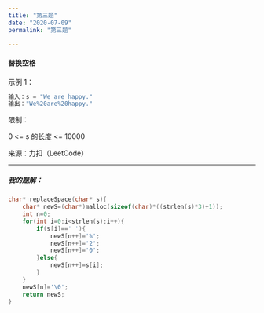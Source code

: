 ```yaml
---
title: "第三题"
date: "2020-07-09"
permalink: "第三题"

---
```


#### 替换空格

示例 1：

```c
输入：s = "We are happy."
输出："We%20are%20happy."
```


限制：

0 <= s 的长度 <= 10000

来源：力扣（LeetCode）

<hr>
<h5>我的题解：</h5>



```c
char* replaceSpace(char* s){
    char* newS=(char*)malloc(sizeof(char)*((strlen(s)*3)+1));
    int n=0;
    for(int i=0;i<strlen(s);i++){
        if(s[i]==' '){
            newS[n++]='%';
            newS[n++]='2';
            newS[n++]='0';
        }else{
            newS[n++]=s[i];
        }
    }
    newS[n]='\0';
    return newS;
}
```
